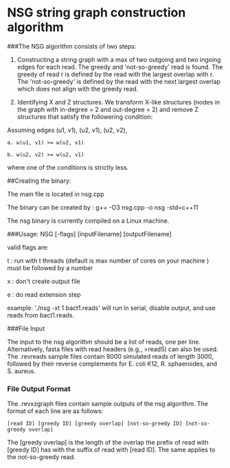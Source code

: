 # NSG string graph construction algorithm

###The NSG algorithm consists of two steps:

1. Constructing a string graph with a max of two outgoing and two ingoing edges for each read. The greedy and 'not-so-greedy' read is found. The greedy of read r is defined by the read with the largest overlap with r. The 'not-so-greedy' is defined by the read with the next largest overlap which does not align with the greedy read. 

2. Identifying X and Z structures. We transform X-like structures (nodes in the graph with in-degree = 2 and out-degree = 2) and remove Z structures that satisfy the followering condition:

Assuming edges (u1, v1), (u2, v1), (u2, v2),

	a. w(u1, v1) >= w(u2, v1) 

	b. w(u2, v2) >= w(u2, v1)

where one of the conditions is strictly less. 

##Creating the binary: 

The main file is located in nsg.cpp

The binary can be created by :  g++ -O3 nsg.cpp -o nsg -std=c++11

The nsg binary is currently compiled on a Linux machine.

###Usage: NSG [-flags] [inputFilename] [outputFilename]

valid flags are:

   t : run with t threads (default is max number of cores on your machine )
       must be followed by a number 

   x : don't create output file

   e : do read extension step

example: './nsg -xt 1 bact1.reads' will run in serial, disable output, and use reads from bact1.reads.

###File Input

The input to the nsg algorithm should be a list of reads, one per line. Alternatively, fasta files with read headers (e.g., >read5) can also be used. The .revreads sample files contain 8000 simulated reads of length 3000, followed by their reverse complements for E. coli K12, R. sphaeroides, and S. aureus.



### File Output Format
The .revxzgraph files contain sample outputs of the nsg algorithm. The format of each line are as follows:

	[read ID] [greedy ID] [greedy overlap] [not-so-greedy ID] [not-so-greedy overlap]

The [greedy overlap] is the length of the overlap the prefix of read with [greedy ID] has with the suffix of read with [read ID].
The same applies to the not-so-greedy read. 

